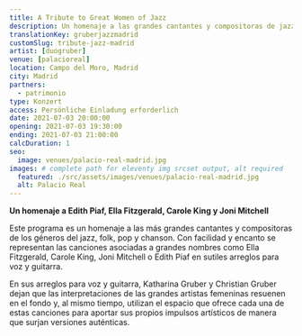 ```yaml
---
title: A Tribute to Great Women of Jazz
description: Un homenaje a las grandes cantantes y compositoras de jazz, folk, pop y chanson. Concierto en Madrid
translationKey: gruberjazzmadrid
customSlug: tribute-jazz-madrid
artist: [duogruber]
venue: [palacioreal]
location: Campo del Moro, Madrid
city: Madrid
partners:
  - patrimonio
type: Konzert
access: Persönliche Einladung erforderlich
date: 2021-07-03 20:00:00
opening: 2021-07-03 19:30:00
ending: 2021-07-03 21:00:00
calcDuration: 1
seo:
  image: venues/palacio-real-madrid.jpg
images: # complete path for eleventy img srcset output, alt required
  featured: ./src/assets/images/venues/palacio-real-madrid.jpg
  alt: Palacio Real
---
```


**Un homenaje a Edith Piaf, Ella Fitzgerald, Carole King y Joni Mitchell**

Este programa es un homenaje a las más grandes cantantes y compositoras de los géneros del jazz, folk, pop y chanson. Con facilidad y encanto se representan las canciones asociadas a grandes nombres como Ella Fitzgerald, Carole King, Joni Mitchell o Edith Piaf en sutiles arreglos para voz y guitarra.

En sus arreglos para voz y guitarra, Katharina Gruber y Christian Gruber dejan que las interpretaciones de las grandes artistas femeninas resuenen en el fondo y, al mismo tiempo, utilizan el espacio que ofrece cada una de estas canciones para aportar sus propios impulsos artísticos de manera que surjan versiones auténticas.
